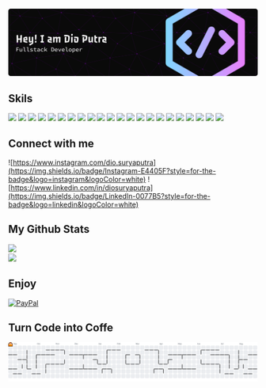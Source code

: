 ![Dio Putra](img/github-header-banner.png)


## Skils
<img src="https://img.shields.io/badge/HTML5-E34F26?style=for-the-badge&logo=html5&logoColor=white" /> <img src="https://img.shields.io/badge/CSS3-1572B6?style=for-the-badge&logo=css3&logoColor=white" /> <img src="https://img.shields.io/badge/MySQL-005C84?style=for-the-badge&logo=mysql&logoColor=white" /> <img src="https://img.shields.io/badge/PostgreSQL-316192?style=for-the-badge&logo=postgresql&logoColor=white" /> <img src="https://img.shields.io/badge/Oracle-F80000?style=for-the-badge&logo=Oracle&logoColor=white" /> <img src="https://img.shields.io/badge/Laragon-0E83CD?style=for-the-badge&logo=Laragon&logoColor=white" /> <img src="https://img.shields.io/badge/PHP-777BB4?style=for-the-badge&logo=php&logoColor=white" /> <img src="https://img.shields.io/badge/Codeigniter-EF4223?style=for-the-badge&logo=codeigniter&logoColor=white" /> <img src="https://img.shields.io/badge/Laravel-FF2D20?style=for-the-badge&logo=laravel&logoColor=white" /> <img src="https://img.shields.io/badge/Go-00ADD8?style=for-the-badge&logo=go&logoColor=white" /> <img src="https://img.shields.io/badge/json-5E5C5C?style=for-the-badge&logo=json&logoColor=white" /> <img src="https://img.shields.io/badge/JavaScript-323330?style=for-the-badge&logo=javascript&logoColor=F7DF1E" /> <img src="https://img.shields.io/badge/jQuery-0769AD?style=for-the-badge&logo=jquery&logoColor=white" /> <img src="https://img.shields.io/badge/TypeScript-007ACC?style=for-the-badge&logo=typescript&logoColor=white" /> <img src="https://img.shields.io/badge/Vue%20js-35495E?style=for-the-badge&logo=vuedotjs&logoColor=4FC08D" /> <img src="https://img.shields.io/badge/Vuetify-1867C0?style=for-the-badge&logo=vuetify&logoColor=white" /> <img src="https://img.shields.io/badge/nuxt%20js-00C58E?style=for-the-badge&logo=nuxtdotjs&logoColor=white" /> <img src="https://img.shields.io/badge/Flutter-02569B?style=for-the-badge&logo=flutter&logoColor=white" /> <img src="https://img.shields.io/badge/Jira-0052CC?style=for-the-badge&logo=Jira&logoColor=white" /> <img src="https://img.shields.io/badge/GitHub-100000?style=for-the-badge&logo=github&logoColor=white" /> <img src="https://img.shields.io/badge/Google%20Analytics-E37400?style=for-the-badge&logo=google%20analytics&logoColor=white" /> <img src="https://img.shields.io/badge/Wordpress-21759B?style=for-the-badge&logo=wordpress&logoColor=white" />

## Connect with me
![https://www.instagram.com/dio.suryaputra](https://img.shields.io/badge/Instagram-E4405F?style=for-the-badge&logo=instagram&logoColor=white) ![https://www.linkedin.com/in/diosuryaputra](https://img.shields.io/badge/LinkedIn-0077B5?style=for-the-badge&logo=linkedin&logoColor=white)

## My Github Stats
![](https://nirzak-streak-stats.vercel.app/?user=diosurya&theme=radical&hide_border=false)<br/>
![](https://github-readme-stats.vercel.app/api/top-langs/?username=diosurya&theme=radical&hide_border=false&include_all_commits=true&count_private=true&layout=compact)


## Enjoy
[![PayPal](https://img.shields.io/badge/PayPal-00457C?style=for-the-badge&logo=paypal&logoColor=white)](https://paypal.me/paypal.me/dioputra95) 

## Turn Code into Coffe
<picture>
  <source media="(prefers-color-scheme: dark)" srcset="https://raw.githubusercontent.com/diosurya/diosurya/output/pacman-contribution-graph-dark.svg">
  <source media="(prefers-color-scheme: light)" srcset="https://raw.githubusercontent.com/diosurya/diosurya/output/pacman-contribution-graph.svg">
  <img alt="pacman contribution graph" src="https://raw.githubusercontent.com/diosurya/diosurya/output/pacman-contribution-graph.svg">
</picture>


<!--
**diosurya/diosurya** is a ✨ _special_ ✨ repository because its `README.md` (this file) appears on your GitHub profile.

Here are some ideas to get you started:

- 🔭 I’m currently working on ...
- 🌱 I’m currently learning ...
- 👯 I’m looking to collaborate on ...
- 🤔 I’m looking for help with ...
- 💬 Ask me about ...
- 📫 How to reach me: ...
- 😄 Pronouns: ...
- ⚡ Fun fact: ...
-->
